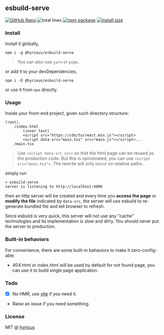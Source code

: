 ## esbuild-serve

[![GitHub Repo](https://img.shields.io/badge/github-hyrious/esbuild--serve-blue)](https://github.com/hyrious/esbuild-serve/) ![total lines](https://img.shields.io/tokei/lines/github/hyrious/esbuild-serve) [![npm package](https://img.shields.io/npm/v/@hyrious/esbuild-serve)](https://www.npmjs.com/package/@hyrious/esbuild-serve) [![install size](https://packagephobia.com/badge?p=@hyrious/esbuild-serve)](https://packagephobia.com/result?p=@hyrious/esbuild-serve)

### Install

Install it globally,

```shell-session
npm i -g @hyrious/esbuild-serve
```

> You can also use `yarn` or `pnpm`.

or add it to your devDependencies,

```shell-session
npm i -D @hyrious/esbuild-serve
```

or use it from `npx` directly.

### Usage

Inside your front-end project, given such directory structure:

```
(root).
    /index.html
        (inner text)
        <script src="https://cdn/to/react.min.js"></script>
        <script data-src="main.tsx" src="main.js"></script>...
    /main.tsx
```

> Use `<script data-src src>` so that
> the html page can be reused as the production code.
> But this is opinionated, you can use `<script src="main.tsx">`.
> The rewrite will only occur on relative paths.

simply run

```shell-session
> esbuild-serve
server is listening to http://localhost:4000
```

then an http server will be created and every time you
**access the page** or **modify the file** indicated by `data-src`,
the server will use esbuild to re-generate bundled file and
tell browser to refresh.

Since esbuild is very quick, this server will not use any "cache"
technologies and its implementation is _slow_ and dirty. You should never
put the server to production.

### Built-in behaviors

For convenience, there are some built-in bahaviors to make it zero-config-able.

-   404.html or index.html will be used by default for not found page, you can
    use it to build single page application.

### Todo

- [x] No HMR, use [vite][] if you need it.
- Raise an issue if you need something.

### License

MIT @ [hyrious](https://github.com/hyrious)

[vite]: https://github.com/vitejs/vite
